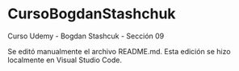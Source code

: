 # CursoBogdanStashchuk
Curso Udemy - Bogdan Stashcuk - Sección 09

Se editó manualmente el archivo README.md. Esta edición se hizo localmente en Visual Studio Code.
